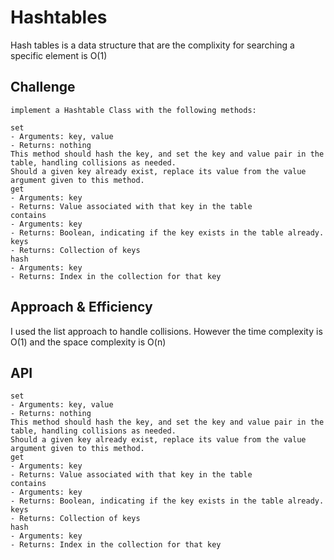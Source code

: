 # Hashtables
Hash tables is a data structure that are the complixity for searching a specific element is O(1)
## Challenge
    implement a Hashtable Class with the following methods:

    set
    - Arguments: key, value
    - Returns: nothing
    This method should hash the key, and set the key and value pair in the table, handling collisions as needed.
    Should a given key already exist, replace its value from the value argument given to this method.
    get
    - Arguments: key
    - Returns: Value associated with that key in the table
    contains
    - Arguments: key
    - Returns: Boolean, indicating if the key exists in the table already.
    keys
    - Returns: Collection of keys
    hash
    - Arguments: key
    - Returns: Index in the collection for that key
## Approach & Efficiency
I used the list approach to handle collisions. However the time complexity is O(1)
and the space complexity is O(n)


## API
    set
    - Arguments: key, value
    - Returns: nothing
    This method should hash the key, and set the key and value pair in the table, handling collisions as needed.
    Should a given key already exist, replace its value from the value argument given to this method.
    get
    - Arguments: key
    - Returns: Value associated with that key in the table
    contains
    - Arguments: key
    - Returns: Boolean, indicating if the key exists in the table already.
    keys
    - Returns: Collection of keys
    hash
    - Arguments: key
    - Returns: Index in the collection for that key